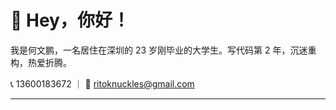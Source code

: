 # 👋 Hey，你好！

我是何文鹏，一名居住在深圳的 23 岁刚毕业的大学生。写代码第 2 年，沉迷重构，热爱折腾。  


 📞 13600183672 ｜ 📮 ritoknuckles@gmail.com

---
 <!--START_SECTION:waka-->
 <!--END_SECTION:waka-->
